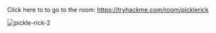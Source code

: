 
Click here to to go to the room: https://tryhackme.com/room/picklerick

![pickle-rick-2](https://github.com/vdh1612/try_hack_me_ctf/assets/125654739/99ae8ccd-953f-410f-8cb9-228a12298e38)
